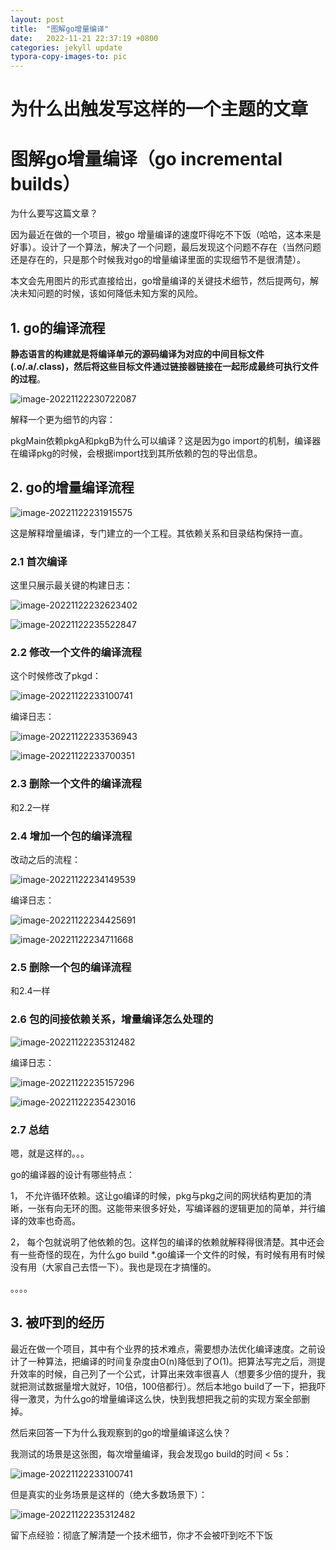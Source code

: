 ```yaml
---
layout: post
title:  "图解go增量编译"
date:   2022-11-21 22:37:19 +0800
categories: jekyll update
typora-copy-images-to: pic
---
```


# 为什么出触发写这样的一个主题的文章

# 图解go增量编译（go incremental builds）

为什么要写这篇文章？

因为最近在做的一个项目，被go 增量编译的速度吓得吃不下饭（哈哈，这本来是好事）。设计了一个算法，解决了一个问题，最后发现这个问题不存在（当然问题还是存在的，只是那个时候我对go的增量编译里面的实现细节不是很清楚）。

本文会先用图片的形式直接给出，go增量编译的关键技术细节，然后提两句，解决未知问题的时候，该如何降低未知方案的风险。

## 1. go的编译流程

**静态语言的构建就是将编译单元的源码编译为对应的中间目标文件(.o/.a/.class)，然后将这些目标文件通过链接器链接在一起形成最终可执行文件的过程**。

![image-20221122230722087](https://github.com/Baojia-Yang/Baojia-Yang.github.io/blob/main/_posts/pic/image-20221122230722087.png?raw=true)

解释一个更为细节的内容：

pkgMain依赖pkgA和pkgB为什么可以编译？这是因为go import的机制，编译器在编译pkg的时候，会根据import找到其所依赖的包的导出信息。

## 2. go的增量编译流程

![image-20221122231915575](https://github.com/Baojia-Yang/Baojia-Yang.github.io/blob/main/_posts/pic/image-20221122231915575.png?raw=true)

这是解释增量编译，专门建立的一个工程。其依赖关系和目录结构保持一直。

### 2.1 首次编译

这里只展示最关键的构建日志：

![image-20221122232623402](https://github.com/Baojia-Yang/Baojia-Yang.github.io/blob/main/_posts/pic/image-20221122232623402.png?raw=true)

![image-20221122235522847](https://github.com/Baojia-Yang/Baojia-Yang.github.io/blob/main/_posts/pic/image-20221122235522847.png?raw=true)

### 2.2 修改一个文件的编译流程

这个时候修改了pkgd：

![image-20221122233100741](https://github.com/Baojia-Yang/Baojia-Yang.github.io/blob/main/_posts/pic/image-20221122233100741.png?raw=true)

编译日志：

![image-20221122233536943](https://github.com/Baojia-Yang/Baojia-Yang.github.io/blob/main/_posts/pic/image-20221122233536943.png?raw=true)

![image-20221122233700351](https://github.com/Baojia-Yang/Baojia-Yang.github.io/blob/main/_posts/pic/image-20221122233700351.png?raw=true)

### 2.3 删除一个文件的编译流程

和2.2一样

### 2.4 增加一个包的编译流程

改动之后的流程：

![image-20221122234149539](https://github.com/Baojia-Yang/Baojia-Yang.github.io/blob/main/_posts/pic/image-20221122233700351.png?raw=true)

编译日志：

![image-20221122234425691](https://github.com/Baojia-Yang/Baojia-Yang.github.io/blob/main/_posts/pic/image-20221122234425691.png?raw=true)

![image-20221122234711668](https://github.com/Baojia-Yang/Baojia-Yang.github.io/blob/main/_posts/pic/image-20221122234711668.png?raw=true)

### 2.5 删除一个包的编译流程

和2.4一样

### 2.6 包的间接依赖关系，增量编译怎么处理的

![image-20221122235312482](https://github.com/Baojia-Yang/Baojia-Yang.github.io/blob/main/_posts/pic/image-20221122235312482.png?raw=true)

编译日志：

![image-20221122235157296](https://github.com/Baojia-Yang/Baojia-Yang.github.io/blob/main/_posts/pic/image-20221122235157296.png?raw=true)

![image-20221122235423016](https://github.com/Baojia-Yang/Baojia-Yang.github.io/blob/main/_posts/pic/image-20221122235423016.png?raw=true)

### 2.7 总结

嗯，就是这样的。。。

go的编译器的设计有哪些特点：

1， 不允许循环依赖。这让go编译的时候，pkg与pkg之间的网状结构更加的清晰，一张有向无环的图。这能带来很多好处，写编译器的逻辑更加的简单，并行编译的效率也奇高。

2， 每个包就说明了他依赖的包。这样包的编译的依赖就解释得很清楚。其中还会有一些奇怪的现在，为什么go build *.go编译一个文件的时候，有时候有用有时候没有用（大家自己去悟一下）。我也是现在才搞懂的。

。。。。

## 3. 被吓到的经历

最近在做一个项目，其中有个业界的技术难点，需要想办法优化编译速度。之前设计了一种算法，把编译的时间复杂度由O(n)降低到了O(1)。把算法写完之后，测提升效率的时候，自己列了一个公式，计算出来效率很喜人（想要多少倍的提升，我就把测试数据量增大就好，10倍，100倍都行）。然后本地go build了一下，把我吓得一激灵，为什么go的增量编译这么快，快到我想把我之前的实现方案全部删掉。

然后来回答一下为什么我观察到的go的增量编译这么快？

我测试的场景是这张图，每次增量编译，我会发现go build的时间 < 5s：

![image-20221122233100741](https://github.com/Baojia-Yang/Baojia-Yang.github.io/blob/main/_posts/pic/image-20221122233100741.png?raw=true)

但是真实的业务场景是这样的（绝大多数场景下）：

![image-20221122235312482](https://github.com/Baojia-Yang/Baojia-Yang.github.io/blob/main/_posts/pic/image-20221122235312482.png?raw=true)



留下点经验：彻底了解清楚一个技术细节，你才不会被吓到吃不下饭

